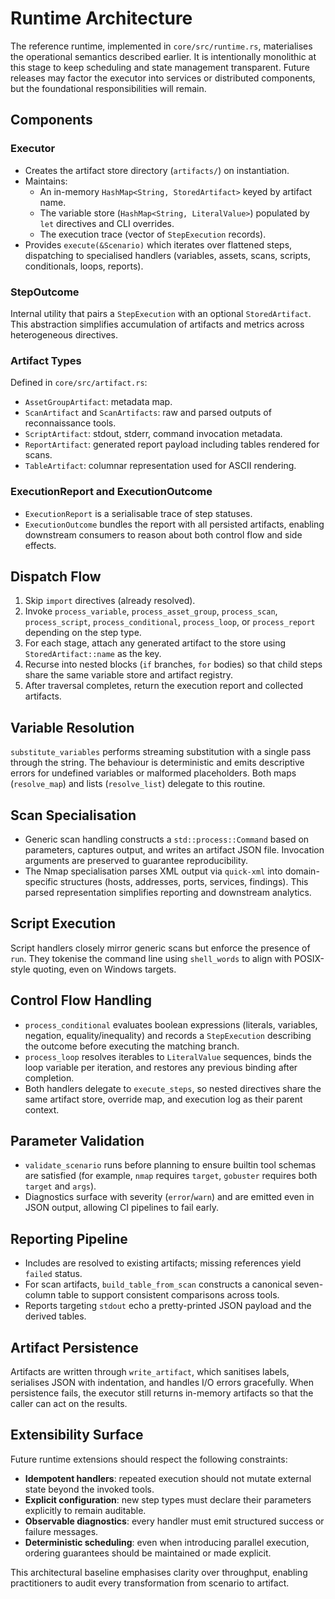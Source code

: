 # Runtime Architecture

The reference runtime, implemented in `core/src/runtime.rs`, materialises the operational semantics described earlier. It is intentionally monolithic at this stage to keep scheduling and state management transparent. Future releases may factor the executor into services or distributed components, but the foundational responsibilities will remain.

## Components

### Executor

- Creates the artifact store directory (`artifacts/`) on instantiation.
- Maintains:
  - An in-memory `HashMap<String, StoredArtifact>` keyed by artifact name.
  - The variable store (`HashMap<String, LiteralValue>`) populated by `let` directives and CLI overrides.
  - The execution trace (vector of `StepExecution` records).
- Provides `execute(&Scenario)` which iterates over flattened steps, dispatching to specialised handlers (variables, assets, scans, scripts, conditionals, loops, reports).

### StepOutcome

Internal utility that pairs a `StepExecution` with an optional `StoredArtifact`. This abstraction simplifies accumulation of artifacts and metrics across heterogeneous directives.

### Artifact Types

Defined in `core/src/artifact.rs`:

- `AssetGroupArtifact`: metadata map.
- `ScanArtifact` and `ScanArtifacts`: raw and parsed outputs of reconnaissance tools.
- `ScriptArtifact`: stdout, stderr, command invocation metadata.
- `ReportArtifact`: generated report payload including tables rendered for scans.
- `TableArtifact`: columnar representation used for ASCII rendering.

### ExecutionReport and ExecutionOutcome

- `ExecutionReport` is a serialisable trace of step statuses.
- `ExecutionOutcome` bundles the report with all persisted artifacts, enabling downstream consumers to reason about both control flow and side effects.

## Dispatch Flow

1. Skip `import` directives (already resolved).
2. Invoke `process_variable`, `process_asset_group`, `process_scan`, `process_script`, `process_conditional`, `process_loop`, or `process_report` depending on the step type.
3. For each stage, attach any generated artifact to the store using `StoredArtifact::name` as the key.
4. Recurse into nested blocks (`if` branches, `for` bodies) so that child steps share the same variable store and artifact registry.
5. After traversal completes, return the execution report and collected artifacts.

## Variable Resolution

`substitute_variables` performs streaming substitution with a single pass through the string. The behaviour is deterministic and emits descriptive errors for undefined variables or malformed placeholders. Both maps (`resolve_map`) and lists (`resolve_list`) delegate to this routine.

## Scan Specialisation

- Generic scan handling constructs a `std::process::Command` based on parameters, captures output, and writes an artifact JSON file. Invocation arguments are preserved to guarantee reproducibility.
- The Nmap specialisation parses XML output via `quick-xml` into domain-specific structures (hosts, addresses, ports, services, findings). This parsed representation simplifies reporting and downstream analytics.

## Script Execution

Script handlers closely mirror generic scans but enforce the presence of `run`. They tokenise the command line using `shell_words` to align with POSIX-style quoting, even on Windows targets.

## Control Flow Handling

- `process_conditional` evaluates boolean expressions (literals, variables, negation, equality/inequality) and records a `StepExecution` describing the outcome before executing the matching branch.
- `process_loop` resolves iterables to `LiteralValue` sequences, binds the loop variable per iteration, and restores any previous binding after completion.
- Both handlers delegate to `execute_steps`, so nested directives share the same artifact store, override map, and execution log as their parent context.

## Parameter Validation

- `validate_scenario` runs before planning to ensure builtin tool schemas are satisfied (for example, `nmap` requires `target`, `gobuster` requires both `target` and `args`).
- Diagnostics surface with severity (`error`/`warn`) and are emitted even in JSON output, allowing CI pipelines to fail early.

## Reporting Pipeline

- Includes are resolved to existing artifacts; missing references yield `failed` status.
- For scan artifacts, `build_table_from_scan` constructs a canonical seven-column table to support consistent comparisons across tools.
- Reports targeting `stdout` echo a pretty-printed JSON payload and the derived tables.

## Artifact Persistence

Artifacts are written through `write_artifact`, which sanitises labels, serialises JSON with indentation, and handles I/O errors gracefully. When persistence fails, the executor still returns in-memory artifacts so that the caller can act on the results.

## Extensibility Surface

Future runtime extensions should respect the following constraints:

- **Idempotent handlers**: repeated execution should not mutate external state beyond the invoked tools.
- **Explicit configuration**: new step types must declare their parameters explicitly to remain auditable.
- **Observable diagnostics**: every handler must emit structured success or failure messages.
- **Deterministic scheduling**: even when introducing parallel execution, ordering guarantees should be maintained or made explicit.

This architectural baseline emphasises clarity over throughput, enabling practitioners to audit every transformation from scenario to artifact.





